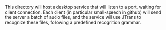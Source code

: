 This directory will host a desktop service that will listen to a port, waiting for client connection.
Each client (in particular small-speech in github) will send the server a batch of audio files,
and the service will use JTrans to recognize these files, following a predefined recognition grammar.

